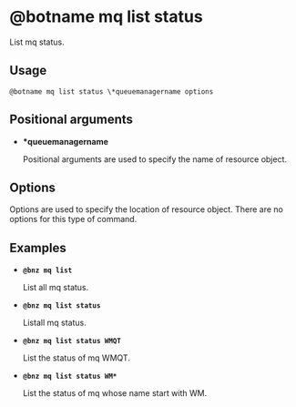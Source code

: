# @botname mq list status

List mq status.

## Usage

`@botname mq list status \*queuemanagername options`

## Positional arguments

-   **\*queuemanagername**

    Positional arguments are used to specify the name of resource object.


## Options

Options are used to specify the location of resource object. There are no options for this type of command.

## Examples

-   **`@bnz mq list`**

    List all mq status.

-   **`@bnz mq list status`**

    Listall mq status.

-   **`@bnz mq list status WMQT`**

    List the status of mq WMQT.

-   **`@bnz mq list status WM*`**

    List the status of mq whose name start with WM.


